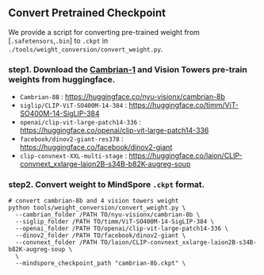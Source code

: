 ## Convert Pretrained Checkpoint

We provide a script for converting pre-trained weight from [`.safetensors`,`.bin`] to `.ckpt` in `./tools/weight_conversion/convert_weight.py`.

### step1. Download the [Cambrian-1](https://huggingface.co/nyu-visionx) and Vision Towers pre-train weights from huggingface.

- `Cambrian-8B`                       : https://huggingface.co/nyu-visionx/cambrian-8b
- `siglip/CLIP-ViT-SO400M-14-384`     : https://huggingface.co/timm/ViT-SO400M-14-SigLIP-384
- `openai/clip-vit-large-patch14-336` : https://huggingface.co/openai/clip-vit-large-patch14-336
- `facebook/dinov2-giant-res378`      : https://huggingface.co/facebook/dinov2-giant
- `clip-convnext-XXL-multi-stage`     : https://huggingface.co/laion/CLIP-convnext_xxlarge-laion2B-s34B-b82K-augreg-soup

### step2. Convert weight to MindSpore `.ckpt` format.

```shell
# convert cambrian-8b and 4 vision towers weight
python tools/weight_conversion/convert_weight.py \
  --cambrian_folder /PATH TO/nyu-visionx/cambrian-8b \
  --siglip_folder /PATH TO/timm/ViT-SO400M-14-SigLIP-384 \
  --openai_folder /PATH TO/openai/clip-vit-large-patch14-336 \
  --dinov2_folder /PATH TO/facebook/dinov2-giant \
  --convnext_folder /PATH TO/laion/CLIP-convnext_xxlarge-laion2B-s34B-b82K-augreg-soup \
  \
  --mindspore_checkpoint_path "cambrian-8b.ckpt" \
```
